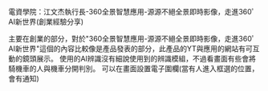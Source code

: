 電資學院：江文杰執行長-360全景智慧應用-源源不絕全景即時影像，走進360ﾟAI新世界(創業經驗分享)

主要在創業的部分，對於"360全景智慧應用-源源不絕全景即時影像，走進360ﾟAI新世界"這個的內容比較像是產品發表的部分，此產品的YT與應用的網站有可互動的鏡頭展示。
使用的AI辨識沒有細說使用到的辨識模組，不過看畫面有些會將騎機車的人與機車分開判別。
可以在畫面設置電子圍欄(當有人進入框選的位置，會有通知)
